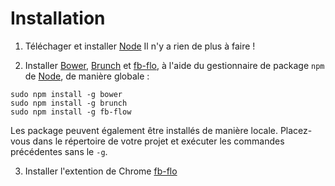 # Installation

1. Téléchager et installer [Node][node]
Il n'y a rien de plus à faire !

2. Installer [Bower][bower], [Brunch][brunch] et [fb-flo][fb-flo], à l'aide du gestionnaire de package `npm`
de [Node][node], de manière globale :
```
sudo npm install -g bower
sudo npm install -g brunch
sudo npm install -g fb-flow
```
Les package peuvent également être installés de manière locale. Placez-vous dans le répertoire de votre projet et
exécuter les commandes précédentes sans le `-g`.

3. Installer l'extention de Chrome [fb-flo][fb-flo-client]


[node]: <http://nodejs.org> (Node)
[bower]: <http://bower.io> (Bower)
[brunch]: <http://brunch.io> (Brunch)
[fb-flo]: <https://facebook.github.io/fb-flo> (fb-flo)
[fb-flo-client]: <https://chrome.google.com/webstore/detail/fb-flo/ahkfhobdidabddlalamkkiafpipdfchp> (fb-flo extension)
